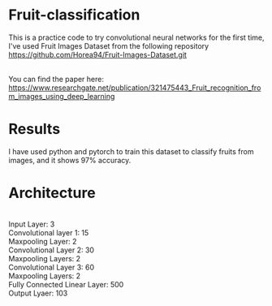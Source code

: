 # Fruit-classification

This is a practice code to try convolutional neural networks for the first time, I've used Fruit Images Dataset from the following repository 
<br /> https://github.com/Horea94/Fruit-Images-Dataset.git 

<br /> You can find the paper here: https://www.researchgate.net/publication/321475443_Fruit_recognition_from_images_using_deep_learning

# Results
I have used python and pytorch to train this dataset to classify fruits from images, and it shows 97% accuracy.

# Architecture
<br /> Input Layer: 3
<br /> Convolutional layer 1: 15
<br /> Maxpooling Layer: 2
<br /> Convolutional Layer 2: 30
<br /> Maxpooling Layers: 2
<br /> Convolutional Layer 3: 60
<br /> Maxpooling Layers: 2
<br /> Fully Connected Linear Layer: 500
<br /> Output Lyaer: 103

